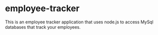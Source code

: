# employee-tracker
This is an employee tracker application that uses node.js to access MySql databases that track your employees.
